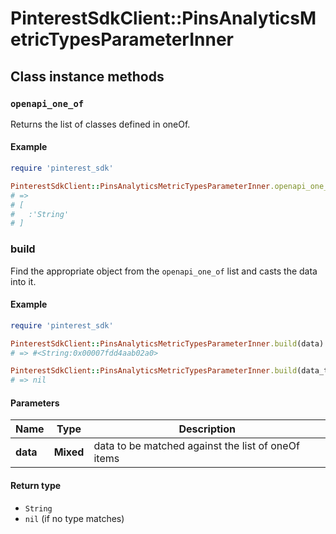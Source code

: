 # PinterestSdkClient::PinsAnalyticsMetricTypesParameterInner

## Class instance methods

### `openapi_one_of`

Returns the list of classes defined in oneOf.

#### Example

```ruby
require 'pinterest_sdk'

PinterestSdkClient::PinsAnalyticsMetricTypesParameterInner.openapi_one_of
# =>
# [
#   :'String'
# ]
```

### build

Find the appropriate object from the `openapi_one_of` list and casts the data into it.

#### Example

```ruby
require 'pinterest_sdk'

PinterestSdkClient::PinsAnalyticsMetricTypesParameterInner.build(data)
# => #<String:0x00007fdd4aab02a0>

PinterestSdkClient::PinsAnalyticsMetricTypesParameterInner.build(data_that_doesnt_match)
# => nil
```

#### Parameters

| Name | Type | Description |
| ---- | ---- | ----------- |
| **data** | **Mixed** | data to be matched against the list of oneOf items |

#### Return type

- `String`
- `nil` (if no type matches)

